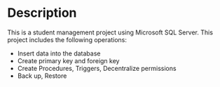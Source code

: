 # Description
This is a student management project using Microsoft SQL Server. This project includes the following operations:
- Insert data into the database
- Create primary key and foreign key
- Create Procedures, Triggers, Decentralize permissions
- Back up, Restore
